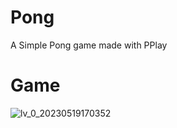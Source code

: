 # Pong
A Simple Pong game made with PPlay

# Game
![lv_0_20230519170352](https://github.com/PhChags/Pong/assets/107327241/82b90354-7eee-44b1-84bd-1a858e6c4525)
